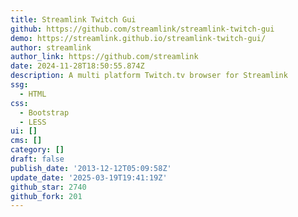 ```yaml
---
title: Streamlink Twitch Gui
github: https://github.com/streamlink/streamlink-twitch-gui
demo: https://streamlink.github.io/streamlink-twitch-gui/
author: streamlink
author_link: https://github.com/streamlink
date: 2024-11-28T18:50:55.874Z
description: A multi platform Twitch.tv browser for Streamlink
ssg:
  - HTML
css:
  - Bootstrap
  - LESS
ui: []
cms: []
category: []
draft: false
publish_date: '2013-12-12T05:09:58Z'
update_date: '2025-03-19T19:41:19Z'
github_star: 2740
github_fork: 201
---
```

